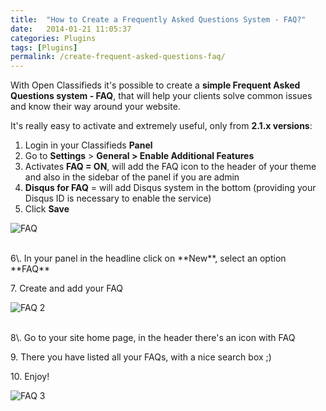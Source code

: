 ```yaml
---
title:  "How to Create a Frequently Asked Questions System - FAQ?"
date:   2014-01-21 11:05:37
categories: Plugins
tags: [Plugins]
permalink: /create-frequent-asked-questions-faq/
---
```

With Open Classifieds it's possible to create a **simple Frequent Asked Questions system - FAQ**, that will help your clients solve common issues and know their way around your website.

It's really easy to activate and extremely useful, only from **2.1.x versions**: 

1. Login in your Classifieds **Panel**
2. Go to **Settings** > **General > Enable Additional Features**
3. Activates **FAQ = ON**, will add the FAQ icon to the header of your theme and also in the sidebar of the panel if you are admin
4. **Disqus for FAQ** = will add Disqus system in the bottom (providing your Disqus ID is necessary to enable the service)
5. Click **Save**

![FAQ](http://open-classifieds.com/wp-content/uploads/2014/01/FAQ.png)

<br>
6\. In your panel in the headline click on **New**, select an option **FAQ** 

7\. Create and add your FAQ 

![FAQ 2](http://open-classifieds.com/wp-content/uploads/2014/01/FAQ-21.png) 

<br>
8\. Go to your site home page, in the header there's an icon with FAQ 

9\. There you have listed all your FAQs, with a nice search box ;) 

10\. Enjoy! 

![FAQ 3](http://open-classifieds.com/wp-content/uploads/2014/01/FAQ-3.png)

